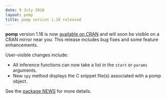 ```yaml
---
date: 9 July 2018
layout: pomp
title: pomp version 1.18 released
---
```


**pomp** version 1.18 is now [available on CRAN](https://cran.r-project.org/package=pomp) and will soon be visible on a CRAN mirror near you.
This release includes bug fixes and some feature enhancements.

User-visible changes include:

- All inference functions can now take a list in the `start` or `params` arguments.
- New `spy` method displays the C snippet file(s) associated with a pomp object.

See the [package NEWS](https://kingaa.github.io/pomp/NEWS.html) for more details.
